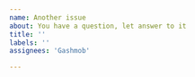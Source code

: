 ```yaml
---
name: Another issue
about: You have a question, let answer to it
title: ''
labels: ''
assignees: 'Gashmob'

---
```




